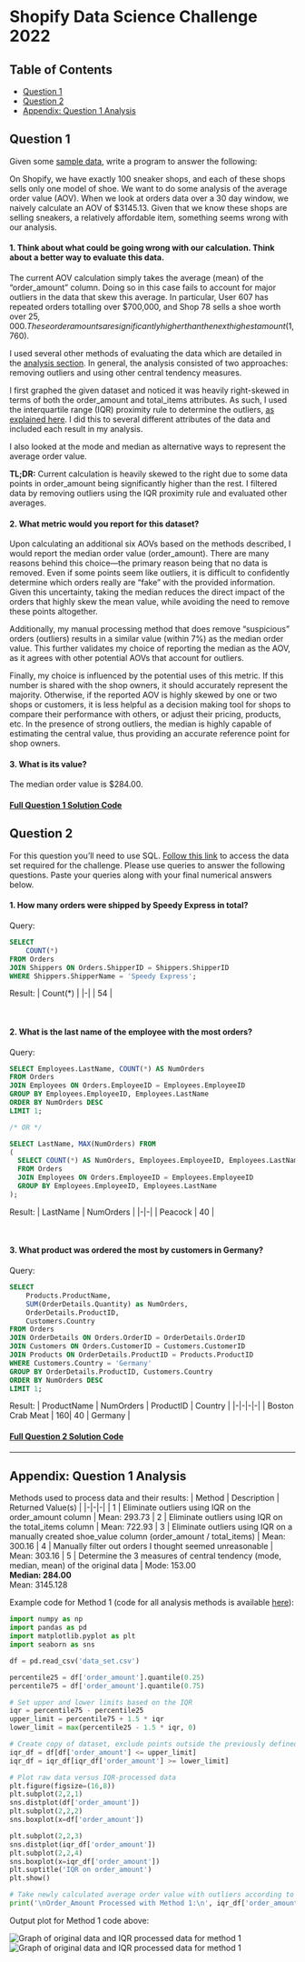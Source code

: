 # Shopify Data Science Challenge 2022
## Table of Contents

- [Question 1](#question-1)
- [Question 2](#question-2)
- [Appendix: Question 1 Analysis](#appendix-question-1-analysis)

## Question 1

Given some [sample data](https://docs.google.com/spreadsheets/d/16i38oonuX1y1g7C_UAmiK9GkY7cS-64DfiDMNiR41LM/edit#gid=0), write a program to answer the following:

On Shopify, we have exactly 100 sneaker shops, and each of these shops sells only one model of shoe. We want to do some analysis of the average order value (AOV). When we look at orders data over a 30 day window, we naively calculate an AOV of $3145.13. Given that we know these shops are selling sneakers, a relatively affordable item, something seems wrong with our analysis.

#### **1. Think about what could be going wrong with our calculation. Think about a better way to evaluate this data.**

The current AOV calculation simply takes the average (mean) of the “order_amount” column. Doing so in this case fails to account for major outliers in the data that skew this average. In particular, User 607 has repeated orders totalling over $700,000, and Shop 78 sells a shoe worth over $25,000. These order amounts are significantly higher than the next highest amount ($1,760). 

I used several other methods of evaluating the data which are detailed in the [analysis section](#appendix-question-1-analysis). In general, the analysis consisted of two approaches: removing outliers and using other central tendency measures. 

I first graphed the given dataset and noticed it was heavily right-skewed in terms of both the order_amount and total_items attributes. As such, I used the interquartile range (IQR) proximity rule to determine the outliers, [as explained here](https://www.khanacademy.org/math/statistics-probability/summarizing-quantitative-data/box-whisker-plots/a/identifying-outliers-iqr-rule). I did this to several different attributes of the data and included each result in my analysis.

I also looked at the mode and median as alternative ways to represent the average order value. 

**TL;DR:** Current calculation is heavily skewed to the right due to some data points in order_amount being significantly higher than the rest. I filtered data by removing outliers using the IQR proximity rule and evaluated other averages. 


#### **2. What metric would you report for this dataset?**

Upon calculating an additional six AOVs based on the methods described, I would report the median order value (order_amount). There are many reasons behind this choice—the primary reason being that no data is removed. Even if some points seem like outliers, it is difficult to confidently determine which orders really are “fake” with the provided information. Given this uncertainty, taking the median reduces the direct impact of the orders that highly skew the mean value, while avoiding the need to remove these points altogether. 

Additionally, my manual processing method that does remove “suspicious” orders (outliers) results in a similar value (within 7%) as the median order value. This further validates my choice of reporting the median as the AOV, as it agrees with other potential AOVs that account for outliers.

Finally, my choice is influenced by the potential uses of this metric. If this number is shared with the shop owners, it should accurately represent the majority. Otherwise, if the reported AOV is highly skewed by one or two shops or customers, it is less helpful as a decision making tool for shops to compare their performance with others, or adjust their pricing, products, etc. In the presence of strong outliers, the median is highly capable of estimating the central value, thus providing an accurate reference point for shop owners.

#### **3. What is its value?**

The median order value is $284.00.

#### [Full Question 1 Solution Code](Data-Science-Question-1.py)

## Question 2

For this question you’ll need to use SQL. [Follow this link](https://www.w3schools.com/SQL/TRYSQL.ASP?FILENAME=TRYSQL_SELECT_ALL) to access the data set required for the challenge. Please use queries to answer the following questions. Paste your queries along with your final numerical answers below.

#### **1. How many orders were shipped by Speedy Express in total?**

Query:
```sql
SELECT 
    COUNT(*)
FROM Orders
JOIN Shippers ON Orders.ShipperID = Shippers.ShipperID
WHERE Shippers.ShipperName = 'Speedy Express';
```

Result:
| Count(*) |
|-|
| 54 |

&nbsp;

#### **2. What is the last name of the employee with the most orders?** 

Query:
```sql
SELECT Employees.LastName, COUNT(*) AS NumOrders 
FROM Orders 
JOIN Employees ON Orders.EmployeeID = Employees.EmployeeID
GROUP BY Employees.EmployeeID, Employees.LastName
ORDER BY NumOrders DESC
LIMIT 1;

/* OR */

SELECT LastName, MAX(NumOrders) FROM
(
  SELECT COUNT(*) AS NumOrders, Employees.EmployeeID, Employees.LastName
  FROM Orders 
  JOIN Employees ON Orders.EmployeeID = Employees.EmployeeID
  GROUP BY Employees.EmployeeID, Employees.LastName
);
```

Result:
| LastName | NumOrders |
|-|-|
| Peacock | 40 | 

&nbsp;

#### **3. What product was ordered the most by customers in Germany?**

Query:
```sql
SELECT 
    Products.ProductName, 
    SUM(OrderDetails.Quantity) as NumOrders, 
    OrderDetails.ProductID, 
    Customers.Country 
FROM Orders
JOIN OrderDetails ON Orders.OrderID = OrderDetails.OrderID
JOIN Customers ON Orders.CustomerID = Customers.CustomerID
JOIN Products ON OrderDetails.ProductID = Products.ProductID
WHERE Customers.Country = 'Germany'
GROUP BY OrderDetails.ProductID, Customers.Country
ORDER BY NumOrders DESC
LIMIT 1;
```

Result:
| ProductName | NumOrders | ProductID | Country |
|-|-|-|-|
| Boston Crab Meat | 160| 40 | Germany |

#### [Full Question 2 Solution Code](Data-Science-Question-2.sql)

----------------

## Appendix: Question 1 Analysis

Methods used to process data and their results:
| Method | Description | Returned Value(s) |
|-|-|-|
| 1 | Eliminate outliers using IQR on the order_amount column | Mean: 293.73
| 2 | Eliminate outliers using IQR on the total_items column | Mean: 722.93
| 3 | Eliminate outliers using IQR on a manually created shoe_value column (order_amount / total_items) | Mean: 300.16
| 4 | Manually filter out orders I thought seemed unreasonable | Mean: 303.16
| 5 | Determine the 3 measures of central tendency (mode, median, mean) of the original data | Mode: 153.00 <br /> **Median: 284.00** <br /> Mean: 3145.128

Example code for Method 1 (code for all analysis methods is available [here](Data-Science-Question-1.py)):
```python
import numpy as np
import pandas as pd
import matplotlib.pyplot as plt
import seaborn as sns

df = pd.read_csv('data_set.csv')

percentile25 = df['order_amount'].quantile(0.25)
percentile75 = df['order_amount'].quantile(0.75)

# Set upper and lower limits based on the IQR
iqr = percentile75 - percentile25
upper_limit = percentile75 + 1.5 * iqr
lower_limit = max(percentile25 - 1.5 * iqr, 0)

# Create copy of dataset, exclude points outside the previously defined limits
iqr_df = df[df['order_amount'] <= upper_limit]
iqr_df = iqr_df[iqr_df['order_amount'] >= lower_limit]

# Plot raw data versus IQR-processed data
plt.figure(figsize=(16,8))
plt.subplot(2,2,1)
sns.distplot(df['order_amount'])
plt.subplot(2,2,2)
sns.boxplot(x=df['order_amount'])

plt.subplot(2,2,3)
sns.distplot(iqr_df['order_amount'])
plt.subplot(2,2,4)
sns.boxplot(x=iqr_df['order_amount'])
plt.suptitle('IQR on order_amount')
plt.show()

# Take newly calculated average order value with outliers according to IQR rule excluded
print('\nOrder_Amount Processed with Method 1:\n', iqr_df['order_amount'].describe(), sep='')
```

Output plot for Method 1 code above:

![Graph of original data and IQR processed data for method 1](assets/boxplot_light.png#gh-light-mode-only)
![Graph of original data and IQR processed data for method 1](assets/boxplot_dark.png#gh-dark-mode-only)

